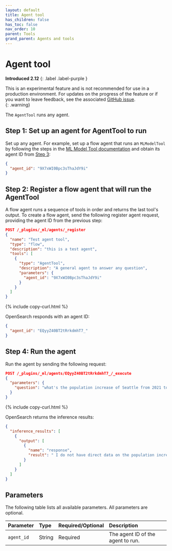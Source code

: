 ```yaml
---
layout: default
title: Agent tool
has_children: false
has_toc: false
nav_order: 10
parent: Tools
grand_parent: Agents and tools
---
```


<!-- vale off -->
# Agent tool
**Introduced 2.12**
{: .label .label-purple }
<!-- vale on -->

This is an experimental feature and is not recommended for use in a production environment. For updates on the progress of the feature or if you want to leave feedback, see the associated [GitHub issue](https://github.com/opensearch-project/ml-commons/issues/1161).    
{: .warning}

The `AgentTool` runs any agent.

## Step 1: Set up an agent for AgentTool to run

Set up any agent. For example, set up a flow agent that runs an `MLModelTool` by following the steps in the [ML Model Tool documentation]({{site.url}}{{site.baseurl}}/ml-commons-plugin/agents-tools/tools/ml-model-tool/) and obtain its agent ID from [Step 3]({{site.url}}{{site.baseurl}}/ml-commons-plugin/agents-tools/tools/ml-model-tool/#step-3-register-a-flow-agent-that-will-run-the-mlmodeltool):

```json
{
  "agent_id": "9X7xWI0Bpc3sThaJdY9i"
}
```

## Step 2: Register a flow agent that will run the AgentTool

A flow agent runs a sequence of tools in order and returns the last tool's output. To create a flow agent, send the following register agent request, providing the agent ID from the previous step:

```json
POST /_plugins/_ml/agents/_register
{
  "name": "Test agent tool",
  "type": "flow",
  "description": "this is a test agent",
  "tools": [
    {
      "type": "AgentTool",
      "description": "A general agent to answer any question",
      "parameters": {
        "agent_id": "9X7xWI0Bpc3sThaJdY9i"
      }
    }
  ]
}
```
{% include copy-curl.html %} 

OpenSearch responds with an agent ID:

```json
{
  "agent_id": "EQyyZ40BT2tRrkdmhT7_"
}
```

## Step 4: Run the agent

Run the agent by sending the following request:

```json
POST /_plugins/_ml/agents/EQyyZ40BT2tRrkdmhT7_/_execute
{
  "parameters": {
    "question": "what's the population increase of Seattle from 2021 to 2023"
  }
}
```
{% include copy-curl.html %} 

OpenSearch returns the inference results:

```json
{
  "inference_results": [
    {
      "output": [
        {
          "name": "response",
          "result": " I do not have direct data on the population increase of Seattle from 2021 to 2023 in the context provided. As a data analyst, I would need to research population statistics from credible sources like the US Census Bureau to analyze population trends and make an informed estimate. Without looking up actual data, I don't have enough information to provide a specific answer to the question."
        }
      ]
    }
  ]
}
```

## Parameters

The following table lists all available parameters. All parameters are optional.

Parameter	| Type | Required/Optional | Description	
:--- | :--- | :--- | :---
`agent_id` | String | Required | The agent ID of the agent to run.